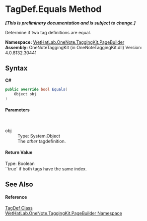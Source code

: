 # TagDef.Equals Method 
 _**\[This is preliminary documentation and is subject to change.\]**_

Determine if two tag definitions are equal.

**Namespace:**&nbsp;<a href="56352230-71f2-f4b7-63a8-983965663af5.md">WetHatLab.OneNote.TaggingKit.PageBuilder</a><br />**Assembly:**&nbsp;OneNoteTaggingKit (in OneNoteTaggingKit.dll) Version: 4.0.8132.30441

## Syntax

**C#**<br />
``` C#
public override bool Equals(
	Object obj
)
```


#### Parameters
&nbsp;<dl><dt>obj</dt><dd>Type: System.Object<br />The _other_ tagdefinition.</dd></dl>

#### Return Value
Type: Boolean<br />``true` if both tags have the same index.

## See Also


#### Reference
<a href="76f26dcb-6d94-451a-0931-56436dcad40f.md">TagDef Class</a><br /><a href="56352230-71f2-f4b7-63a8-983965663af5.md">WetHatLab.OneNote.TaggingKit.PageBuilder Namespace</a><br />